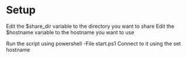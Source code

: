# Setup
Edit the $share_dir variable to the directory you want to share
Edit the $hostname variable to the hostname you want to use

Run the script using
powershell -File start.ps1
Connect to it using the set hostname
